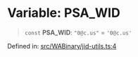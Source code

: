# Variable: PSA\_WID

> `const` **PSA\_WID**: `"0@c.us"` = `'0@c.us'`

Defined in: [src/WABinary/jid-utils.ts:4](https://github.com/Fokusdotid/bail/blob/82f46c566476ac566bfd781dede14412fcdfb787/src/WABinary/jid-utils.ts#L4)
